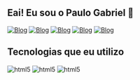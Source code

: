 ## Eai! Eu sou o Paulo Gabriel 👾

[![Blog](https://img.shields.io/badge/Facebook-1877F2?style=for-the-badge&logo=facebook&logoColor=white)](https://www.facebook.com/gabriel.king.35175633/)
[![Blog](https://img.shields.io/badge/Instagram-E4405F?style=for-the-badge&logo=instagram&logoColor=white)](https://www.instagram.com/gabriel_buarque_/)
[![Blog](https://img.shields.io/badge/Twitter-1DA1F2?style=for-the-badge&logo=twitter&logoColor=white)](https://x.com/king30880622)
[![Blog](https://img.shields.io/badge/YouTube_Gaming-FF0000?style=for-the-badge&logo=youtube-gaming&logoColor=white)](https://www.youtube.com/@iking9169)
[![Blog](https://img.shields.io/badge/Twitch-9146FF?style=for-the-badge&logo=twitch&logoColor=white)](https://www.twitch.tv/king_x150)

## Tecnologias que eu utilizo
<div style="display: inline_block">
  <img align="center" alt="html5"  src="https://img.shields.io/badge/HTML5-E34F26?style=for-the-badge&logo=html5&logoColor=white"/>
  <img align="center" alt="html5"  src="https://img.shields.io/badge/CSS3-1572B6?style=for-the-badge&logo=css3&logoColor=white"/>
  <img align="center" alt="html5"  src="https://img.shields.io/badge/Bootstrap-563D7C?style=for-the-badge&logo=bootstrap&logoColor=white"/>
</div><br/>


